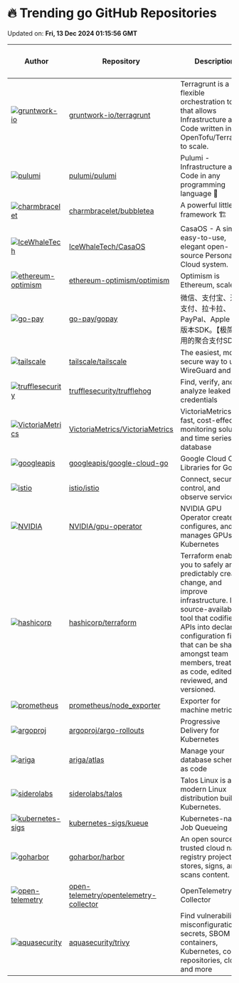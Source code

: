 # 🔥 Trending go GitHub Repositories

Updated on: **Fri, 13 Dec 2024 01:15:56 GMT**

| Author | Repository | Description | Language | ⭐ Total Stars | 🌟 Stars Today |
|--------|------------|-------------|----------|----------------|----------------|
| [![gruntwork-io](https://avatars.githubusercontent.com/u/711908?s=40&v=4)](https://github.com/gruntwork-io) | [gruntwork-io/terragrunt](https://github.com/gruntwork-io/terragrunt) | Terragrunt is a flexible orchestration tool that allows Infrastructure as Code written in OpenTofu/Terraform to scale. | Go | 8148 | 12 |
| [![pulumi](https://avatars.githubusercontent.com/u/3953235?s=40&v=4)](https://github.com/pulumi) | [pulumi/pulumi](https://github.com/pulumi/pulumi) | Pulumi - Infrastructure as Code in any programming language 🚀 | Go | 22008 | 10 |
| [![charmbracelet](https://avatars.githubusercontent.com/u/25087?s=40&v=4)](https://github.com/charmbracelet) | [charmbracelet/bubbletea](https://github.com/charmbracelet/bubbletea) | A powerful little TUI framework 🏗 | Go | 28491 | 13 |
| [![IceWhaleTech](https://avatars.githubusercontent.com/u/13556972?s=40&v=4)](https://github.com/IceWhaleTech) | [IceWhaleTech/CasaOS](https://github.com/IceWhaleTech/CasaOS) | CasaOS - A simple, easy-to-use, elegant open-source Personal Cloud system. | Go | 26695 | 56 |
| [![ethereum-optimism](https://avatars.githubusercontent.com/u/6626818?s=40&v=4)](https://github.com/ethereum-optimism) | [ethereum-optimism/optimism](https://github.com/ethereum-optimism/optimism) | Optimism is Ethereum, scaled. | Go | 5708 | 9 |
| [![go-pay](https://avatars.githubusercontent.com/u/17245594?s=40&v=4)](https://github.com/go-pay) | [go-pay/gopay](https://github.com/go-pay/gopay) | 微信、支付宝、通联支付、拉卡拉、PayPal、Apple 的Go版本SDK。【极简、易用的聚合支付SDK】 | Go | 4524 | 18 |
| [![tailscale](https://avatars.githubusercontent.com/u/2621?s=40&v=4)](https://github.com/tailscale) | [tailscale/tailscale](https://github.com/tailscale/tailscale) | The easiest, most secure way to use WireGuard and 2FA. | Go | 19805 | 23 |
| [![trufflesecurity](https://avatars.githubusercontent.com/in/2740?s=40&v=4)](https://github.com/trufflesecurity) | [trufflesecurity/trufflehog](https://github.com/trufflesecurity/trufflehog) | Find, verify, and analyze leaked credentials | Go | 17559 | 20 |
| [![VictoriaMetrics](https://avatars.githubusercontent.com/u/283442?s=40&v=4)](https://github.com/VictoriaMetrics) | [VictoriaMetrics/VictoriaMetrics](https://github.com/VictoriaMetrics/VictoriaMetrics) | VictoriaMetrics: fast, cost-effective monitoring solution and time series database | Go | 12769 | 12 |
| [![googleapis](https://avatars.githubusercontent.com/u/18483045?s=40&v=4)](https://github.com/googleapis) | [googleapis/google-cloud-go](https://github.com/googleapis/google-cloud-go) | Google Cloud Client Libraries for Go. | Go | 3809 | 2 |
| [![istio](https://avatars.githubusercontent.com/u/623453?s=40&v=4)](https://github.com/istio) | [istio/istio](https://github.com/istio/istio) | Connect, secure, control, and observe services. | Go | 36226 | 7 |
| [![NVIDIA](https://avatars.githubusercontent.com/u/30056107?s=40&v=4)](https://github.com/NVIDIA) | [NVIDIA/gpu-operator](https://github.com/NVIDIA/gpu-operator) | NVIDIA GPU Operator creates, configures, and manages GPUs in Kubernetes | Go | 1904 | 10 |
| [![hashicorp](https://avatars.githubusercontent.com/u/1299?s=40&v=4)](https://github.com/hashicorp) | [hashicorp/terraform](https://github.com/hashicorp/terraform) | Terraform enables you to safely and predictably create, change, and improve infrastructure. It is a source-available tool that codifies APIs into declarative configuration files that can be shared amongst team members, treated as code, edited, reviewed, and versioned. | Go | 43219 | 13 |
| [![prometheus](https://avatars.githubusercontent.com/u/1320667?s=40&v=4)](https://github.com/prometheus) | [prometheus/node_exporter](https://github.com/prometheus/node_exporter) | Exporter for machine metrics | Go | 11368 | 2 |
| [![argoproj](https://avatars.githubusercontent.com/u/201390?s=40&v=4)](https://github.com/argoproj) | [argoproj/argo-rollouts](https://github.com/argoproj/argo-rollouts) | Progressive Delivery for Kubernetes | Go | 2809 | 3 |
| [![ariga](https://avatars.githubusercontent.com/u/7413593?s=40&v=4)](https://github.com/ariga) | [ariga/atlas](https://github.com/ariga/atlas) | Manage your database schema as code | Go | 6095 | 24 |
| [![siderolabs](https://avatars.githubusercontent.com/u/55211?s=40&v=4)](https://github.com/siderolabs) | [siderolabs/talos](https://github.com/siderolabs/talos) | Talos Linux is a modern Linux distribution built for Kubernetes. | Go | 7031 | 13 |
| [![kubernetes-sigs](https://avatars.githubusercontent.com/u/20407524?s=40&v=4)](https://github.com/kubernetes-sigs) | [kubernetes-sigs/kueue](https://github.com/kubernetes-sigs/kueue) | Kubernetes-native Job Queueing | Go | 1510 | 1 |
| [![goharbor](https://avatars.githubusercontent.com/u/5835782?s=40&v=4)](https://github.com/goharbor) | [goharbor/harbor](https://github.com/goharbor/harbor) | An open source trusted cloud native registry project that stores, signs, and scans content. | Go | 24368 | 12 |
| [![open-telemetry](https://avatars.githubusercontent.com/u/1373887?s=40&v=4)](https://github.com/open-telemetry) | [open-telemetry/opentelemetry-collector](https://github.com/open-telemetry/opentelemetry-collector) | OpenTelemetry Collector | Go | 4548 | 3 |
| [![aquasecurity](https://avatars.githubusercontent.com/u/2253692?s=40&v=4)](https://github.com/aquasecurity) | [aquasecurity/trivy](https://github.com/aquasecurity/trivy) | Find vulnerabilities, misconfigurations, secrets, SBOM in containers, Kubernetes, code repositories, clouds and more | Go | 24002 | 15 |
